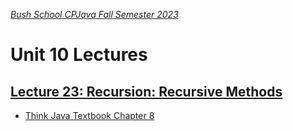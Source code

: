 [_Bush School CPJava Fall Semester 2023_](https://chandrunarayan.github.io/cpjava/)

# Unit 10 Lectures

## [Lecture 23: Recursion: Recursive Methods](../../lectures/lecture23.pdf)
* [Think Java Textbook Chapter 8](https://books.trinket.io/thinkjava2/chapter8.html)

